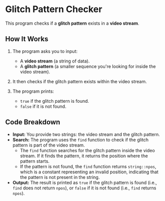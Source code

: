 # Glitch Pattern Checker

This program checks if a **glitch pattern** exists in a **video stream**.

## How It Works
1. The program asks you to input:
   - A **video stream** (a string of data).
   - A **glitch pattern** (a smaller sequence you're looking for inside the video stream).
   
2. It then checks if the glitch pattern exists within the video stream.

3. The program prints:
   - `true` if the glitch pattern is found.
   - `false` if it is not found.

## Code Breakdown
- **Input:** You provide two strings: the video stream and the glitch pattern.
- **Search:** The program uses the `find` function to check if the glitch pattern is part of the video stream.
  - The `find` function searches for the glitch pattern inside the video stream. If it finds the pattern, it returns the position where the pattern starts.
  - If the pattern is not found, the `find` function returns `string::npos`, which is a constant representing an invalid position, indicating that the pattern is not present in the string.
- **Output:** The result is printed as `true` if the glitch pattern is found (i.e., `find` does not return `npos`), or `false` if it is not found (i.e., `find` returns `npos`).

